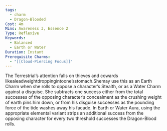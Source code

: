 ```yaml
---
tags:
  - charm
  - Dragon-Blooded
Cost: 4m
Mins: Awareness 3, Essence 2
Type: Reflexive
Keywords:
  - Balanced
  - Earth or Water
Duration: Instant
Prerequisite Charms:
  - "[[Cloud-Piercing Focus]]"
---
```

The Terrestrial’s attention falls on thieves and cowards likealeadweightdroppingintoone’sstomach.Shemay use this as an Earth Charm when she rolls to oppose a character’s Stealth, or as a Water Charm against a disguise. She subtracts one success either from the total successes of the opposing character’s concealment as the crushing weight of earth pins him down, or from his disguise successes as the pounding force of the tide washes away his facade. In Earth or Water Aura, using the appropriate elemental variant strips an additional success from the opposing character for every two threshold successes the Dragon-Blood rolls.